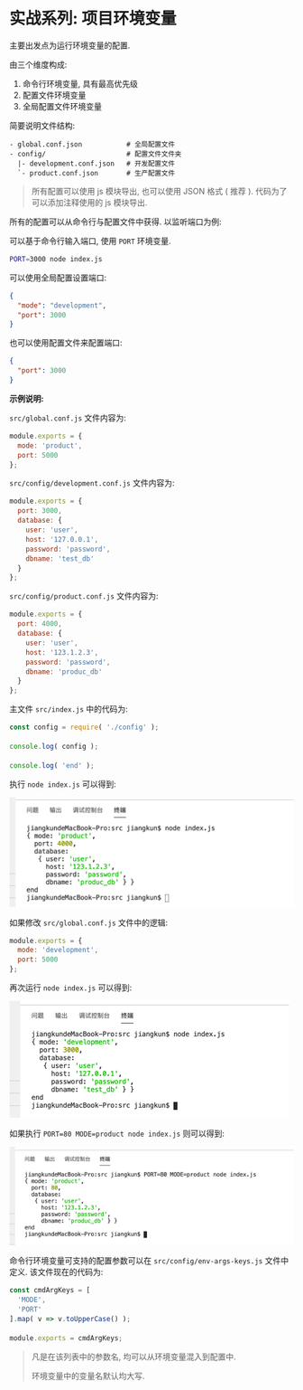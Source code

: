 # 实战系列: 项目环境变量

主要出发点为运行环境变量的配置. 

由三个维度构成:

1. 命令行环境变量, 具有最高优先级
2. 配置文件环境变量
3. 全局配置文件环境变量

简要说明文件结构:

```
- global.conf.json           # 全局配置文件
- config/                    # 配置文件文件夹
  |- development.conf.json   # 开发配置文件
  `- product.conf.json       # 生产配置文件
```

> 所有配置可以使用 js 模块导出, 也可以使用 JSON 格式 ( 推荐 ). 代码为了可以添加注释使用的 js 模块导出.



所有的配置可以从命令行与配置文件中获得. 以监听端口为例:

可以基于命令行输入端口, 使用 `PORT` 环境变量.

```sh
PORT=3000 node index.js
```


可以使用全局配置设置端口: 

```json
{
  "mode": "development",
  "port": 3000
}
```

也可以使用配置文件来配置端口:

```json
{
  "port": 3000
}
```



**示例说明:**

`src/global.conf.js` 文件内容为:

```js
module.exports = {
  mode: 'product', 
  port: 5000
};
```

`src/config/development.conf.js` 文件内容为:

```js
module.exports = {
  port: 3000,
  database: {
    user: 'user',
    host: '127.0.0.1',
    password: 'password',
    dbname: 'test_db'
  }
};
```

`src/config/product.conf.js` 文件内容为:

```js
module.exports = {  
  port: 4000,
  database: {
    user: 'user',
    host: '123.1.2.3',
    password: 'password',
    dbname: 'produc_db'
  }
};
```

主文件 `src/index.js` 中的代码为:

```js
const config = require( './config' );

console.log( config );

console.log( 'end' );
```



执行 `node index.js` 可以得到:

![image-20200527013806736](README.assets/image-20200527013806736.png)



如果修改 `src/global.conf.js` 文件中的逻辑:

```js
module.exports = {
  mode: 'development', 
  port: 5000
};
```

再次运行 `node index.js` 可以得到:

![image-20200527014100511](README.assets/image-20200527014100511.png)



如果执行 `PORT=80 MODE=product node index.js` 则可以得到:

![image-20200527014210855](README.assets/image-20200527014210855.png)



命令行环境变量可支持的配置参数可以在 `src/config/env-args-keys.js` 文件中定义. 该文件现在的代码为:

```js
const cmdArgKeys = [
  'MODE',
  'PORT'
].map( v => v.toUpperCase() );

module.exports = cmdArgKeys;
```

> 凡是在该列表中的参数名, 均可以从环境变量混入到配置中. 
>
> 环境变量中的变量名默认均大写.



